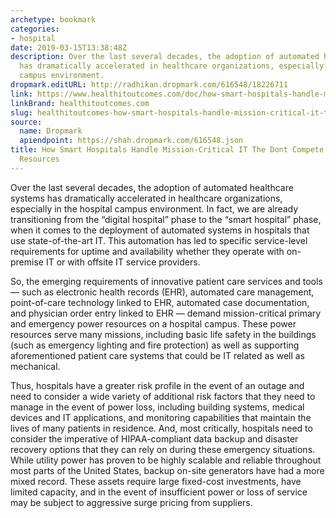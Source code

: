 ```yaml
---
archetype: bookmark
categories:
- hospital
date: 2019-03-15T13:38:48Z
description: Over the last several decades, the adoption of automated healthcare systems
  has dramatically accelerated in healthcare organizations, especially in the hospital
  campus environment.
dropmark.editURL: http://radhikan.dropmark.com/616548/18226711
link: https://www.healthitoutcomes.com/doc/how-smart-hospitals-handle-mission-critical-it-they-don-t-compete-for-campus-resources-0001
linkBrand: healthitoutcomes.com
slug: healthitoutcomes-how-smart-hospitals-handle-mission-critical-it-the-dont-compete-for-campus-resources
source:
  name: Dropmark
  apiendpoint: https://shah.dropmark.com/616548.json
title: How Smart Hospitals Handle Mission-Critical IT The Dont Compete For Campus
  Resources
---
```

Over the last several decades, the adoption of automated healthcare systems has dramatically accelerated in healthcare organizations, especially in the hospital campus environment. In fact, we are already transitioning from the “digital hospital” phase to the “smart hospital” phase, when it comes to the deployment of automated systems in hospitals that use state-of-the-art IT. This automation has led to specific service-level requirements for uptime and availability whether they operate with on-premise IT or with offsite IT service providers.

So, the emerging requirements of innovative patient care services and tools — such as electronic health records (EHR), automated care management, point-of-care technology linked to EHR, automated case documentation, and physician order entry linked to EHR — demand mission-critical primary and emergency power resources on a hospital campus. These power resources serve many missions, including basic life safety in the buildings (such as emergency lighting and fire protection) as well as supporting aforementioned patient care systems that could be IT related as well as mechanical.

Thus, hospitals have a greater risk profile in the event of an outage and need to consider a wide variety of additional risk factors that they need to manage in the event of power loss, including building systems, medical devices and IT applications, and monitoring capabilities that maintain the lives of many patients in residence. And, most critically, hospitals need to consider the imperative of HIPAA-compliant data backup and disaster recovery options that they can rely on during these emergency situations. While utility power has proven to be highly scalable and reliable throughout most parts of the United States, backup on-site generators have had a more mixed record. These assets require large fixed-cost investments, have limited capacity, and in the event of insufficient power or loss of service may be subject to aggressive surge pricing from suppliers.
